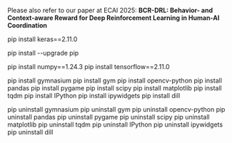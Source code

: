 Please also refer to our paper at ECAI 2025: **BCR-DRL: Behavior- and Context-aware Reward for Deep Reinforcement Learning in Human-AI Coordination**

pip install keras==2.11.0 
 
pip install --upgrade pip 
 
pip install numpy==1.24.3 
pip install tensorflow==2.11.0 
 
pip install gymnasium 
pip install gym 
pip install opencv-python 
pip install pandas 
pip install pygame 
pip install scipy 
pip install matplotlib 
pip install tqdm 
pip install IPython 
pip install ipywidgets 
pip install dill  
 
pip uninstall gymnasium 
pip uninstall gym 
pip uninstall opencv-python 
pip uninstall pandas 
pip uninstall pygame 
pip uninstall scipy 
pip uninstall matplotlib 
pip uninstall tqdm 
pip uninstall IPython 
pip uninstall ipywidgets 
pip uninstall dill 
